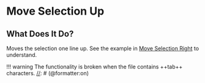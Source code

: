 # Move Selection Up

## What Does It Do?

Moves the selection one line up. See the example in [Move Selection Right](Move%20Selection%20Right.md#example) to understand.

[//]: # (@formatter:off)
!!! warning
    The functionality is broken when the file contains ++tab++ characters.
[//]: # (@formatter:on)
